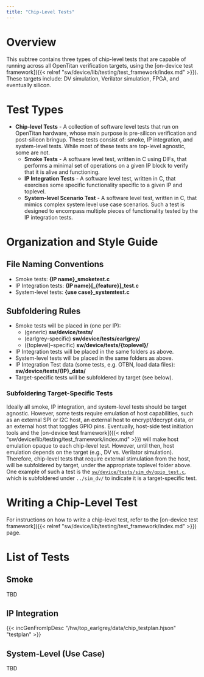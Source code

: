 ```yaml
---
title: "Chip-Level Tests"
---
```


# Overview

This subtree contains three types of chip-level tests that are capable of running across all OpenTitan verification targets, using the [on-device test framework]({{< relref "sw/device/lib/testing/test_framework/index.md" >}}).
These targets include: DV simulation, Verilator simulation, FPGA, and eventually silicon.

# Test Types
- **Chip-level Tests** - A collection of software level tests that run on OpenTitan hardware, whose main purpose is pre-silicon verification and post-silicon bringup.
These tests consist of: smoke, IP integration, and system-level tests.
While most of these tests are top-level agnostic, some are not.
  - **Smoke Tests** - A software level test, written in C using DIFs, that performs a minimal set of operations on a given IP block to verify that it is alive and functioning.
  - **IP Integration Tests** - A software level test, written in C, that exercises some specific functionality specific to a given IP and toplevel.
  - **System-level Scenario Test** - A software level test, written in C, that mimics complex system level use case scenarios.
  Such a test is designed to encompass multiple pieces of functionality tested by the IP integration tests.

# Organization and Style Guide

## File Naming Conventions
*   Smoke tests: **{IP name}\_smoketest.c**
*   IP Integration tests: **{IP name}[\_{feature}]\_test.c**
*   System-level tests: **{use case}\_systemtest.c**

## Subfoldering Rules
*   Smoke tests will be placed in (one per IP):
    *   (generic) **sw/device/tests/**
    *   (earlgrey-specific) **sw/device/tests/earlgrey/**
    *   ({toplevel}-specific) **sw/device/tests/{toplevel}/**
*   IP Integration tests will be placed in the same folders as above.
*   System-level tests will be placed in the same folders as above.
*   IP Integration Test data (some tests, e.g. OTBN, load data files): **sw/device/tests/{IP}\_data/**
*   Target-specific tests will be subfoldered by target (see below).

### Subfoldering Target-Specific Tests
Ideally all smoke, IP integration, and system-level tests should be target agnostic.
However, some tests require emulation of host capabilities, such as an external SPI or I2C host, an external host to encrypt/decrypt data, or an external host that toggles GPIO pins.
Eventually, host-side test initiation tools and the [on-device test framework]({{< relref "sw/device/lib/testing/test_framework/index.md" >}}) will make host emulation opaque to each chip-level test.
However, until then, host emulation depends on the target (e.g., DV vs. Verilator simulation).
Therefore, chip-level tests that require external stimulation from the host, will be subfoldered by target, under the appropriate toplevel folder above.
One example of such a test is the [`sw/device/tests/sim_dv/gpio_test.c`](https://github.com/lowRISC/opentitan/blob/master/sw/device/tests/sim_dv/gpio_test.c), which is subfoldered under `../sim_dv/` to indicate it is a target-specific test.

# Writing a Chip-Level Test
For instructions on how to write a chip-level test, refer to the [on-device test framework]({{< relref "sw/device/lib/testing/test_framework/index.md" >}}) page.

# List of Tests

## Smoke

TBD

## IP Integration
{{< incGenFromIpDesc "/hw/top_earlgrey/data/chip_testplan.hjson" "testplan" >}}

## System-Level (Use Case)

TBD
